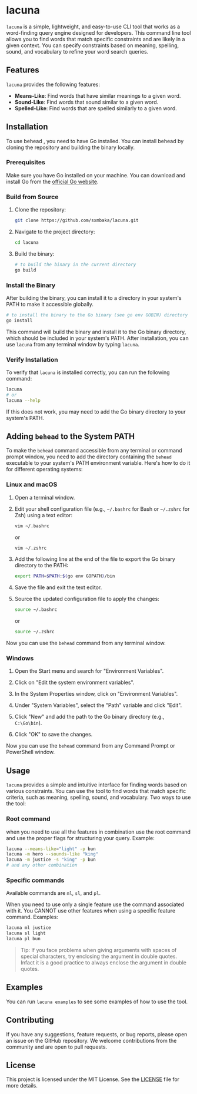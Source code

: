 # lacuna

`lacuna` is a simple, lightweight, and easy-to-use CLI tool that works as a word-finding query engine designed for developers. This command line tool allows you to find words that match specific constraints and are likely in a given context. You can specify constraints based on meaning, spelling, sound, and vocabulary to refine your word search queries.

## Features

`lacuna` provides the following features:

- **Means-Like**: Find words that have similar meanings to a given word.
- **Sound-Like**: Find words that sound similar to a given word.
- **Spelled-Like**: Find words that are spelled similarly to a given word.

## Installation
To use  behead , you need to have Go installed. You can install  behead  by cloning the repository and building the binary locally.

### Prerequisites
Make sure you have Go installed on your machine. You can download and install Go from the [official Go website](https://golang.org/dl/).

### Build from Source

1. Clone the repository:

   ```bash
   git clone https://github.com/sxmbaka/lacuna.git
   ```

2. Navigate to the project directory:

   ```bash
   cd lacuna
   ```

3. Build the binary:
    ```bash
    # to build the binary in the current directory
    go build
    ```

### Install the Binary

After building the binary, you can install it to a directory in your system's PATH to make it accessible globally.

```bash
# to install the binary to the Go binary (see go env GOBIN) directory
go install
```

This command will build the binary and install it to the Go binary directory, which should be included in your system's PATH. After installation, you can use `lacuna` from any terminal window by typing `lacuna`.

### Verify Installation

To verify that `lacuna` is installed correctly, you can run the following command:

```bash
lacuna
# or
lacuna --help
```
If this does not work, you may need to add the Go binary directory to your system's PATH.

## Adding `behead` to the System PATH

To make the `behead` command accessible from any terminal or command prompt window, you need to add the directory containing the `behead` executable to your system's PATH environment variable. Here's how to do it for different operating systems:

### Linux and macOS

1. Open a terminal window.

2. Edit your shell configuration file (e.g., `~/.bashrc` for Bash or `~/.zshrc` for Zsh) using a text editor:

   ```bash
   vim ~/.bashrc
   ```

   or

   ```bash
   vim ~/.zshrc
   ```

3. Add the following line at the end of the file to export the Go binary directory to the PATH:

   ```bash
   export PATH=$PATH:$(go env GOPATH)/bin
   ```

4. Save the file and exit the text editor.

5. Source the updated configuration file to apply the changes:

   ```bash
   source ~/.bashrc
   ```

   or

   ```bash
   source ~/.zshrc
   ```

Now you can use the `behead` command from any terminal window.

### Windows

1. Open the Start menu and search for "Environment Variables".

2. Click on "Edit the system environment variables".

3. In the System Properties window, click on "Environment Variables".

4. Under "System Variables", select the "Path" variable and click "Edit".

5. Click "New" and add the path to the Go binary directory (e.g., `C:\Go\bin`).

6. Click "OK" to save the changes.

Now you can use the `behead` command from any Command Prompt or PowerShell window.

## Usage

`lacuna` provides a simple and intuitive interface for finding words based on various constraints. You can use the tool to find words that match specific criteria, such as meaning, spelling, sound, and vocabulary. Two ways to use the tool:

### Root command
when you need to use all the features in combination use the root command and use the proper flags for structuring your query. Example: 
```bash
lacuna --means-like="light" -p bun
lacuna -m hero --sounds-like "king"
lacuna -m justice -s "king" -p bun
# and any other combination
```
### Specific commands
Available commands are `ml`, `sl`, and `pl`.

When you need to use only a single feature use the command associated with it. You CANNOT use other features when using a specific feature command. Examples:
```bash
lacuna ml justice
lacuna sl light
lacuna pl bun
```
> Tip: If you face problems when giving arguments with spaces of special characters, try enclosing the argument in double quotes. Infact it is a good practice to always enclose the argument in double quotes.

## Examples

You can run `lacuna examples` to see some examples of how to use the tool.

## Contributing

If you have any suggestions, feature requests, or bug reports, please open an issue on the GitHub repository. We welcome contributions from the community and are open to pull requests.

## License

This project is licensed under the MIT License. See the [LICENSE](LICENSE) file for more details.

